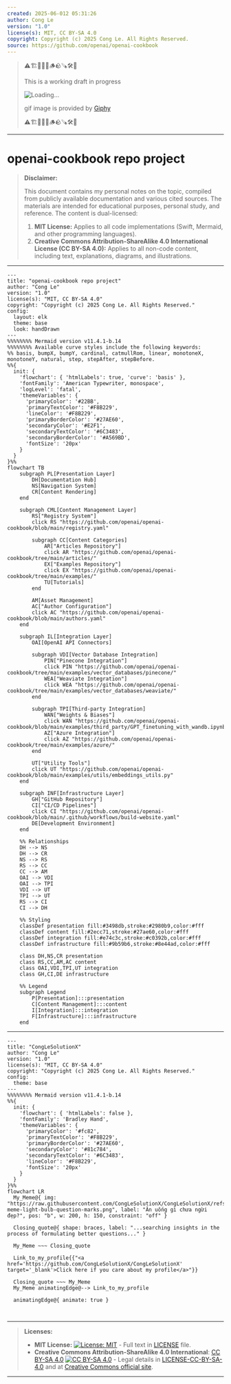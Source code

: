 ```yaml
---
created: 2025-06-012 05:31:26
author: Cong Le
version: "1.0"
license(s): MIT, CC BY-SA 4.0
copyright: Copyright (c) 2025 Cong Le. All Rights Reserved.
source: https://github.com/openai/openai-cookbook
---
```



> ⚠️🏗️🚧🦺🧱🪵🪨🪚🛠️👷
> 
> This is a working draft in progress
> 
> ![Loading...](https://media3.giphy.com/media/v1.Y2lkPTc5MGI3NjExY2tvYWIyOGRpbWZodTQ2YTI2bjQ1eHpoaDY0YTZ3Mms2aWhneHNlYSZlcD12MV9pbnRlcm5hbF9naWZfYnlfaWQmY3Q9Zw/fR6aYF0SUJAeoypyub/giphy.gif)
>
> gif image is provided by [Giphy](https://giphy.com)
> 
> ⚠️🏗️🚧🦺🧱🪵🪨🪚🛠️👷


----




# openai-cookbook repo project
> **Disclaimer:**
>
> This document contains my personal notes on the topic,
> compiled from publicly available documentation and various cited sources.
> The materials are intended for educational purposes, personal study, and reference.
> The content is dual-licensed:
> 1. **MIT License:** Applies to all code implementations (Swift, Mermaid, and other programming languages).
> 2. **Creative Commons Attribution-ShareAlike 4.0 International License (CC BY-SA 4.0):** Applies to all non-code content, including text, explanations, diagrams, and illustrations.
---

```mermaid
---
title: "openai-cookbook repo project"
author: "Cong Le"
version: "1.0"
license(s): "MIT, CC BY-SA 4.0"
copyright: "Copyright (c) 2025 Cong Le. All Rights Reserved."
config:
  layout: elk
  theme: base
  look: handDrawn
---
%%%%%%%% Mermaid version v11.4.1-b.14
%%%%%%%% Available curve styles include the following keywords:
%% basis, bumpX, bumpY, cardinal, catmullRom, linear, monotoneX, monotoneY, natural, step, stepAfter, stepBefore.
%%{
  init: {
    'flowchart': { 'htmlLabels': true, 'curve': 'basis' },
    'fontFamily': 'American Typewriter, monospace',
    'logLevel': 'fatal',
    'themeVariables': {
      'primaryColor': '#22BB',
      'primaryTextColor': '#F8B229',
      'lineColor': '#F8B229',
      'primaryBorderColor': '#27AE60',
      'secondaryColor': '#E2F1',
      'secondaryTextColor': '#6C3483',
      'secondaryBorderColor': '#A569BD',
      'fontSize': '20px'
    }
  }
}%%
flowchart TB
    subgraph PL[Presentation Layer]
        DH[Documentation Hub]
        NS[Navigation System]
        CR[Content Rendering]
    end

    subgraph CML[Content Management Layer]
        RS["Registry System"]
        click RS "https://github.com/openai/openai-cookbook/blob/main/registry.yaml"
        
        subgraph CC[Content Categories]
            AR["Articles Repository"]
            click AR "https://github.com/openai/openai-cookbook/tree/main/articles/"
            EX["Examples Repository"]
            click EX "https://github.com/openai/openai-cookbook/tree/main/examples/"
            TU[Tutorials]
        end
        
        AM[Asset Management]
        AC["Author Configuration"]
        click AC "https://github.com/openai/openai-cookbook/blob/main/authors.yaml"
    end

    subgraph IL[Integration Layer]
        OAI[OpenAI API Connectors]
        
        subgraph VDI[Vector Database Integration]
            PIN["Pinecone Integration"]
            click PIN "https://github.com/openai/openai-cookbook/tree/main/examples/vector_databases/pinecone/"
            WEA["Weaviate Integration"]
            click WEA "https://github.com/openai/openai-cookbook/tree/main/examples/vector_databases/weaviate/"
        end
        
        subgraph TPI[Third-party Integration]
            WAN["Weights & Biases"]
            click WAN "https://github.com/openai/openai-cookbook/blob/main/examples/third_party/GPT_finetuning_with_wandb.ipynb"
            AZ["Azure Integration"]
            click AZ "https://github.com/openai/openai-cookbook/tree/main/examples/azure/"
        end
        
        UT["Utility Tools"]
        click UT "https://github.com/openai/openai-cookbook/blob/main/examples/utils/embeddings_utils.py"
    end

    subgraph INF[Infrastructure Layer]
        GH["GitHub Repository"]
        CI["CI/CD Pipelines"]
        click CI "https://github.com/openai/openai-cookbook/blob/main/.github/workflows/build-website.yaml"
        DE[Development Environment]
    end

    %% Relationships
    DH --> NS
    DH --> CR
    NS --> RS
    RS --> CC
    CC --> AM
    OAI --> VDI
    OAI --> TPI
    VDI --> UT
    TPI --> UT
    RS --> CI
    CI --> DH

    %% Styling
    classDef presentation fill:#3498db,stroke:#2980b9,color:#fff
    classDef content fill:#2ecc71,stroke:#27ae60,color:#fff
    classDef integration fill:#e74c3c,stroke:#c0392b,color:#fff
    classDef infrastructure fill:#9b59b6,stroke:#8e44ad,color:#fff

    class DH,NS,CR presentation
    class RS,CC,AM,AC content
    class OAI,VDI,TPI,UT integration
    class GH,CI,DE infrastructure

    %% Legend
    subgraph Legend
        P[Presentation]:::presentation
        C[Content Management]:::content
        I[Integration]:::integration
        F[Infrastructure]:::infrastructure
    end
```

---

<!-- 
```mermaid
%% Current Mermaid version
info
```  -->


```mermaid
---
title: "CongLeSolutionX"
author: "Cong Le"
version: "1.0"
license(s): "MIT, CC BY-SA 4.0"
copyright: "Copyright (c) 2025 Cong Le. All Rights Reserved."
config:
  theme: base
---
%%%%%%%% Mermaid version v11.4.1-b.14
%%{
  init: {
    'flowchart': { 'htmlLabels': false },
    'fontFamily': 'Bradley Hand',
    'themeVariables': {
      'primaryColor': '#fc82',
      'primaryTextColor': '#F8B229',
      'primaryBorderColor': '#27AE60',
      'secondaryColor': '#81c784',
      'secondaryTextColor': '#6C3483',
      'lineColor': '#F8B229',
      'fontSize': '20px'
    }
  }
}%%
flowchart LR
  My_Meme@{ img: "https://raw.githubusercontent.com/CongLeSolutionX/CongLeSolutionX/refs/heads/main/assets/images/My-meme-light-bulb-question-marks.png", label: "Ăn uống gì chưa ngừi đẹp?", pos: "b", w: 200, h: 150, constraint: "off" }

  Closing_quote@{ shape: braces, label: "...searching insights in the process of formulating better questions..." }
    
  My_Meme ~~~ Closing_quote
    
  Link_to_my_profile{{"<a href='https://github.com/CongLeSolutionX/CongLeSolutionX' target='_blank'>Click here if you care about my profile</a>"}}

  Closing_quote ~~~ My_Meme
  My_Meme animatingEdge@--> Link_to_my_profile
  
  animatingEdge@{ animate: true }



```

---
>**Licenses:**
>
>- **MIT License:**  [![License: MIT](https://img.shields.io/badge/License-MIT-yellow.svg)](LICENSE) - Full text in [LICENSE](LICENSE) file.
>- **Creative Commons Attribution-ShareAlike 4.0 International**: [CC BY-SA 4.0](https://creativecommons.org/licenses/by-sa/4.0/) [![CC BY-SA 4.0](https://licensebuttons.net/l/by-sa/4.0/88x31.png)](https://creativecommons.org/licenses/by-sa/4.0/) - Legal details in [LICENSE-CC-BY-SA-4.0](THE_PAST/LICENSE-CC-BY-SA-4.0) and at [Creative Commons official site](https://creativecommons.org/licenses/by-sa/4.0/).
>
---